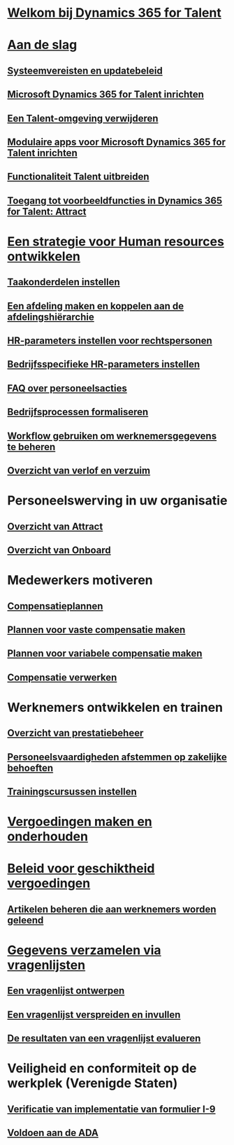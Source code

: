 # [Welkom bij Dynamics 365 for Talent](index.md)

# [Aan de slag](talent-get-started.md)
## [Systeemvereisten en updatebeleid](talent-versions-update-policy.md)
## [Microsoft Dynamics 365 for Talent inrichten](provisioning-talent.md)
## [Een Talent-omgeving verwijderen](remove-talent-environment.md)
## [Modulaire apps voor Microsoft Dynamics 365 for Talent inrichten](modular-app-tech-faq.md)
## [Functionaliteit Talent uitbreiden](extend-talent-functionality.md)
## [Toegang tot voorbeeldfuncties in Dynamics 365 for Talent: Attract](access-preview-feature.md)

# [Een strategie voor Human resources ontwikkelen](departments-jobs-positions.md)
## [Taakonderdelen instellen](create-job.md)
## [Een afdeling maken en koppelen aan de afdelingshiërarchie](create-department-add-department-hierarchy.md)
## [HR-parameters instellen voor rechtspersonen](set-up-hr-parameters-across-legal-entities.md)
## [Bedrijfsspecifieke HR-parameters instellen](set-up-company-specific-hr-parameters.md)
## [FAQ over personeelsacties](personnel-actions-faq.md)
## [Bedrijfsprocessen formaliseren](formalize-business-processes.md)
## [Workflow gebruiken om werknemersgegevens te beheren](workflow-manage-employee-information.md)
## [Overzicht van verlof en verzuim](leave-absence-overview.md)

# Personeelswerving in uw organisatie
## [Overzicht van Attract](attract-overview.md) 
## [Overzicht van Onboard](create-onboarding-experience.md)

# Medewerkers motiveren
## [Compensatieplannen](compensation-plans.md)
## [Plannen voor vaste compensatie maken](create-fixed-compensation-plans.md)
## [Plannen voor variabele compensatie maken](create-variable-compensation-plans.md)
## [Compensatie verwerken](process-compensation.md)

# Werknemers ontwikkelen en trainen
## [Overzicht van prestatiebeheer](performance-management-overview.md)
## [Personeelsvaardigheden afstemmen op zakelijke behoeften](skills.md)
## [Trainingscursussen instellen](courses.md)

# [Vergoedingen maken en onderhouden](manage-benefit-program.md)
# [Beleid voor geschiktheid vergoedingen](benefit-eligibility-policies.md)
## [Artikelen beheren die aan werknemers worden geleend](loan-items.md)

# [Gegevens verzamelen via vragenlijsten](questionnaires.md)
## [Een vragenlijst ontwerpen](design-questionnaires.md)
## [Een vragenlijst verspreiden en invullen](distribute-questionnaires.md)
## [De resultaten van een vragenlijst evalueren](evaluate-questionnaire-results.md)

# Veiligheid en conformiteit op de werkplek (Verenigde Staten)
## [Verificatie van implementatie van formulier I-9](../fin-and-ops/hr/localizations/noam-usa-form-i-9-verification.md?toc=/talent/toc.json)
## [Voldoen aan de ADA](../fin-and-ops/hr/localizations/noam-usa-comply-ada.md?toc=/talent/toc.json)

